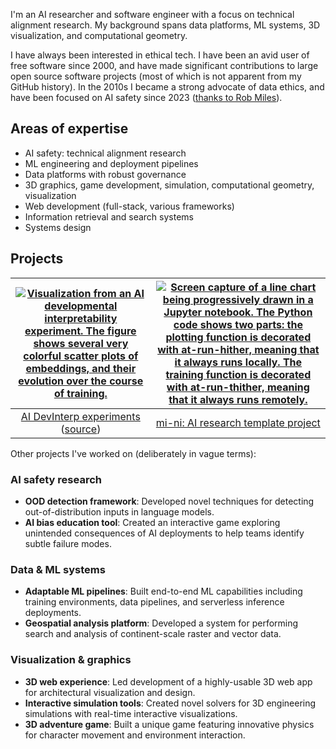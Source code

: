 I'm an AI researcher and software engineer with a focus on technical alignment research. My background spans data platforms, ML systems, 3D visualization, and computational geometry.

I have always been interested in ethical tech. I have been an avid user of free software since 2000, and have made significant contributions to large open source software projects (most of which is not apparent from my GitHub history). In the 2010s I became a strong advocate of data ethics, and have been focused on AI safety since 2023 ([thanks to Rob Miles](https://www.youtube.com/@RobertMilesAI)).

## Areas of expertise

- AI safety: technical alignment research
- ML engineering and deployment pipelines
- Data platforms with robust governance
- 3D graphics, game development, simulation, computational geometry, visualization
- Web development (full-stack, various frameworks)
- Information retrieval and search systems
- Systems design

## Projects

| [![Visualization from an AI developmental interpretability experiment. The figure shows several very colorful scatter plots of embeddings, and their evolution over the course of training.](https://github.com/user-attachments/assets/111671ae-309c-4616-934c-13dd86976b73)](https://z0u.github.io/ex-color-transformer) | [![Screen capture of a line chart being progressively drawn in a Jupyter notebook. The Python code shows two parts: the plotting function is decorated with at-run-hither, meaning that it always runs locally. The training function is decorated with at-run-thither, meaning that it always runs remotely.](https://github.com/user-attachments/assets/5b1d4f94-b03b-4b5d-814f-805fa324ef7e)](https://github.com/z0u/mi-ni) |
|:--:|:--:|
| [AI DevInterp experiments](https://z0u.github.io/ex-color-transformer) ([source](https://github.com/z0u/ex-color-transformer)) | [mi-ni: AI research template project](https://github.com/z0u/mi-ni) |


Other projects I've worked on (deliberately in vague terms):

### AI safety research

- **OOD detection framework**: Developed novel techniques for detecting out-of-distribution inputs in language models.
- **AI bias education tool**: Created an interactive game exploring unintended consequences of AI deployments to help teams identify subtle failure modes.

### Data & ML systems

- **Adaptable ML pipelines**: Built end-to-end ML capabilities including training environments, data pipelines, and serverless inference deployments.
- **Geospatial analysis platform**: Developed a system for performing search and analysis of continent-scale raster and vector data.

### Visualization & graphics

- **3D web experience**: Led development of a highly-usable 3D web app for architectural visualization and design.
- **Interactive simulation tools**: Created novel solvers for 3D engineering simulations with real-time interactive visualizations.
- **3D adventure game**: Built a unique game featuring innovative physics for character movement and environment interaction.
